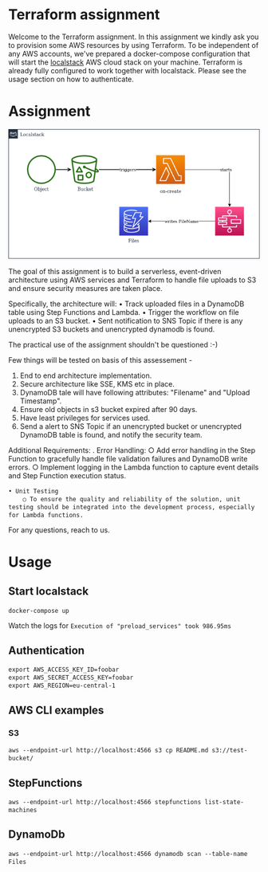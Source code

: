 # Terraform assignment

Welcome to the Terraform assignment. In this assignment we kindly ask you to provision
some AWS resources by using Terraform. To be independent of any AWS accounts, we've prepared
a docker-compose configuration that will start the [localstack](https://github.com/localstack) 
AWS cloud stack on your machine. Terraform is already fully configured to work together with 
localstack. Please see the usage section on how to authenticate.

# Assignment

![Assignment](assignment.drawio.png)

The goal of this assignment is to build a serverless, event-driven architecture using AWS services and Terraform to handle file uploads to S3 and ensure security measures are taken place. 

Specifically, the architecture will: 
	• Track uploaded files in a DynamoDB table using Step Functions and Lambda. 
	• Trigger the workflow on file uploads to an S3 bucket. 
	• Sent notification to SNS Topic if there is any unencrypted S3 buckets and unencrypted dynamodb is found.

The practical use of the assignment shouldn't be questioned :-)

Few things will be tested on basis of this assessement -

1. End to end architecture implementation. 
2. Secure architecture like SSE, KMS etc in place.
3. DynamoDB tale will have following attributes: "Filename" and "Upload Timestamp".
4. Ensure old objects in s3 bucket expired after 90 days.
5. Have least privileges for services used.
6. Send a alert to SNS Topic if an unencrypted bucket or unencrypted DynamoDB table is found, and notify the security team. 

Additional Requirements:
    . Error Handling: 
		○ Add error handling in the Step Function to gracefully handle file validation failures and DynamoDB write errors.
		○ Implement logging in the Lambda function to capture event details and Step Function execution status. 
	
	• Unit Testing 
		○ To ensure the quality and reliability of the solution, unit testing should be integrated into the development process, especially for Lambda functions.

For any questions, reach to us.

# Usage

## Start localstack

```shell
docker-compose up
```

Watch the logs for `Execution of "preload_services" took 986.95ms`

## Authentication
```shell
export AWS_ACCESS_KEY_ID=foobar
export AWS_SECRET_ACCESS_KEY=foobar
export AWS_REGION=eu-central-1
```

## AWS CLI examples
### S3
```shell
aws --endpoint-url http://localhost:4566 s3 cp README.md s3://test-bucket/
```

## StepFunctions
```shell
aws --endpoint-url http://localhost:4566 stepfunctions list-state-machines
```

## DynamoDb

```shell
aws --endpoint-url http://localhost:4566 dynamodb scan --table-name Files
```
